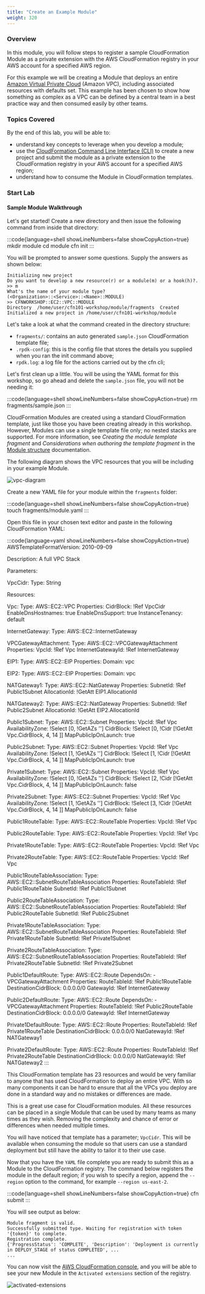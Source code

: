 ```yaml
---
title: "Create an Example Module"
weight: 320
---
```


### Overview

In this module, you will follow steps to register a sample CloudFormation Module as a private extension with the AWS CloudFormation registry in your AWS account for a specified AWS region.

For this example we will be creating a Module that deploys an entire [Amazon Virtual Private Cloud](https://docs.aws.amazon.com/vpc/latest/userguide/what-is-amazon-vpc.html) (Amazon VPC), including associated resources with defaults set. This example has been chosen to show how something as complex as a VPC can be defined by a central team in a best practice way and then consumed easily by other teams.

### Topics Covered

By the end of this lab, you will be able to:

* understand key concepts to leverage when you develop a module;
* use the [CloudFormation Command Line Interface (CLI)](https://docs.aws.amazon.com/cloudformation-cli/latest/userguide/what-is-cloudformation-cli.html) to create a new project and submit the module as a private extension to the CloudFormation registry in your AWS account for a specified AWS region;
* understand how to consume the Module in CloudFormation templates.

### Start Lab

#### Sample Module Walkthrough

Let's get started! Create a new directory and then issue the following command from inside that directory:

:::code{language=shell showLineNumbers=false showCopyAction=true}
mkdir module
cd module
cfn init
:::

You will be prompted to answer some questions. Supply the answers as shown below:

```
Initializing new project
Do you want to develop a new resource(r) or a module(m) or a hook(h)?.
>> m
What's the name of your module type?
(<Organization>::<Service>::<Name>::MODULE)
>> CFNWORKSHOP::EC2::VPC::MODULE
Directory  /home/user/cfn101-workshop/module/fragments  Created 
Initialized a new project in /home/user/cfn101-workshop/module
```

Let's take a look at what the command created in the directory structure:

* `fragments/`: contains an auto generated `sample.json` CloudFormation template file;
* `.rpdk-config`: this is the config file that stores the details you supplied when you ran the init command above;
* `rpdk.log`: a log file for the actions carried out by the cfn cli;


Let's first clean up a little. You will be using the YAML format for this workshop, so go ahead and delete the `sample.json` file, you will not be needing it:

:::code{language=shell showLineNumbers=false showCopyAction=true}
rm fragments/sample.json
:::

CloudFormation Modules are created using a standard CloudFormation template, just like those you have been creating already in this workshop. However, Modules can use a single template file only; no nested stacks are supported. For more information, see _Creating the module template fragment_ and _Considerations when authoring the template fragment_ in the [Module structure](https://docs.aws.amazon.com/cloudformation-cli/latest/userguide/modules-structure.html) documentation.

The following diagram shows the VPC resources that you will be including in your example Module.

![vpc-diagram](/static/advanced/modules/vpc.png)

Create a new YAML file for your module within the `fragments` folder:

:::code{language=shell showLineNumbers=false showCopyAction=true}
touch fragments/module.yaml
:::

Open this file in your chosen text editor and paste in the following CloudFormation YAML:

<!-- vale off -->
:::code{language=yaml showLineNumbers=false showCopyAction=true}
AWSTemplateFormatVersion: 2010-09-09

Description: A full VPC Stack

Parameters:

  VpcCidr:
    Type: String

Resources:

  Vpc:
    Type: AWS::EC2::VPC
    Properties:
      CidrBlock: !Ref VpcCidr
      EnableDnsHostnames: true
      EnableDnsSupport: true
      InstanceTenancy: default

  InternetGateway:
    Type: AWS::EC2::InternetGateway

  VPCGatewayAttachment:
    Type: AWS::EC2::VPCGatewayAttachment
    Properties:
      VpcId: !Ref Vpc
      InternetGatewayId: !Ref InternetGateway

  EIP1:
    Type: AWS::EC2::EIP
    Properties:
      Domain: vpc

  EIP2:
    Type: AWS::EC2::EIP
    Properties:
      Domain: vpc

  NATGateway1:
    Type: AWS::EC2::NatGateway
    Properties:
      SubnetId: !Ref Public1Subnet
      AllocationId: !GetAtt EIP1.AllocationId

  NATGateway2:
    Type: AWS::EC2::NatGateway
    Properties:
      SubnetId: !Ref Public2Subnet
      AllocationId: !GetAtt EIP2.AllocationId

  Public1Subnet:
    Type: AWS::EC2::Subnet
    Properties:
      VpcId: !Ref Vpc
      AvailabilityZone: !Select [0, !GetAZs '']
      CidrBlock: !Select [0, !Cidr [!GetAtt Vpc.CidrBlock, 4, 14 ]]
      MapPublicIpOnLaunch: true

  Public2Subnet:
    Type: AWS::EC2::Subnet
    Properties:
      VpcId: !Ref Vpc
      AvailabilityZone: !Select [1, !GetAZs '']
      CidrBlock: !Select [1, !Cidr [!GetAtt Vpc.CidrBlock, 4, 14 ]]
      MapPublicIpOnLaunch: true

  Private1Subnet:
    Type: AWS::EC2::Subnet
    Properties:
      VpcId: !Ref Vpc
      AvailabilityZone: !Select [0, !GetAZs '']
      CidrBlock: !Select [2, !Cidr [!GetAtt Vpc.CidrBlock, 4, 14 ]]
      MapPublicIpOnLaunch: false

  Private2Subnet:
    Type: AWS::EC2::Subnet
    Properties:
      VpcId: !Ref Vpc
      AvailabilityZone: !Select [1, !GetAZs '']
      CidrBlock: !Select [3, !Cidr [!GetAtt Vpc.CidrBlock, 4, 14 ]]
      MapPublicIpOnLaunch: false

  Public1RouteTable:
    Type: AWS::EC2::RouteTable
    Properties:
      VpcId: !Ref Vpc

  Public2RouteTable:
    Type: AWS::EC2::RouteTable
    Properties:
      VpcId: !Ref Vpc

  Private1RouteTable:
    Type: AWS::EC2::RouteTable
    Properties:
      VpcId: !Ref Vpc

  Private2RouteTable:
    Type: AWS::EC2::RouteTable
    Properties:
      VpcId: !Ref Vpc

  Public1RouteTableAssociation:
    Type: AWS::EC2::SubnetRouteTableAssociation
    Properties:
      RouteTableId: !Ref Public1RouteTable
      SubnetId: !Ref Public1Subnet

  Public2RouteTableAssociation:
    Type: AWS::EC2::SubnetRouteTableAssociation
    Properties:
      RouteTableId: !Ref Public2RouteTable
      SubnetId: !Ref Public2Subnet

  Private1RouteTableAssociation:
    Type: AWS::EC2::SubnetRouteTableAssociation
    Properties:
      RouteTableId: !Ref Private1RouteTable
      SubnetId: !Ref Private1Subnet

  Private2RouteTableAssociation:
    Type: AWS::EC2::SubnetRouteTableAssociation
    Properties:
      RouteTableId: !Ref Private2RouteTable
      SubnetId: !Ref Private2Subnet

  Public1DefaultRoute:
    Type: AWS::EC2::Route
    DependsOn:
      - VPCGatewayAttachment
    Properties:
      RouteTableId: !Ref Public1RouteTable
      DestinationCidrBlock: 0.0.0.0/0
      GatewayId: !Ref InternetGateway

  Public2DefaultRoute:
    Type: AWS::EC2::Route
    DependsOn:
      - VPCGatewayAttachment
    Properties:
      RouteTableId: !Ref Public2RouteTable
      DestinationCidrBlock: 0.0.0.0/0
      GatewayId: !Ref InternetGateway

  Private1DefaultRoute:
    Type: AWS::EC2::Route
    Properties:
      RouteTableId: !Ref Private1RouteTable
      DestinationCidrBlock: 0.0.0.0/0
      NatGatewayId: !Ref NATGateway1

  Private2DefaultRoute:
    Type: AWS::EC2::Route
    Properties:
      RouteTableId: !Ref Private2RouteTable
      DestinationCidrBlock: 0.0.0.0/0
      NatGatewayId: !Ref NATGateway2
:::
<!-- vale on -->

This CloudFormation template has 23 resources and would be very familiar to anyone that has used CloudFormation to deploy an entire VPC. With so many components it can be hard to ensure that all the VPCs you deploy are done in a standard way and no mistakes or differences are made.

This is a great use case for CloudFormation modules. All these resources can be placed in a single Module that can be used by many teams as many times as they wish. Removing the complexity and chance of error or differences when needed multiple times.

You will have noticed that template has a parameter; `VpcCidr`. This will be available when consuming the module so that users can use a standard deployment but still have the ability to tailor it to their use case.

Now that you have the `YAML` file complete you are ready to submit this as a Module to the CloudFormation registry. The command below registers the module in the default region; if you wish to specify a region, append the `--region` option to the command, for example `--region us-east-2`.

:::code{language=shell showLineNumbers=false showCopyAction=true}
cfn submit
:::

You will see output as below:

```
Module fragment is valid.
Successfully submitted type. Waiting for registration with token '{token}' to complete.
Registration complete.
{'ProgressStatus': 'COMPLETE', 'Description': 'Deployment is currently in DEPLOY_STAGE of status COMPLETED', ...
...
```

You can now visit the [AWS CloudFormation console](https://console.aws.amazon.com/cloudformation/), and you will be able to see your new Module in the `Activated extensions` section of the registry.

![activated-extensions](/static/advanced/modules/ActivatedExtensions.png)
